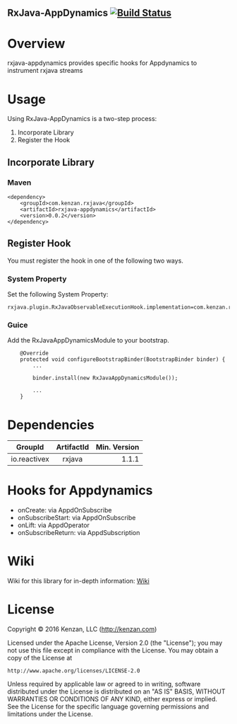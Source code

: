 ## RxJava-AppDynamics [![Build Status](https://travis-ci.org/kenzanlabs/rxjava-appdynamics.svg?branch=master)](https://travis-ci.org/kenzanlabs/rxjava-appdynamics)


# Overview
rxjava-appdynamics provides specific hooks for Appdynamics to instrument rxjava streams

# Usage
Using RxJava-AppDynamics is a two-step process:

1. Incorporate Library
2. Register the Hook

## Incorporate Library

### Maven

```
<dependency>    
    <groupId>com.kenzan.rxjava</groupId>
    <artifactId>rxjava-appdynamics</artifactId>
    <version>0.0.2</version>
</dependency> 
```

## Register Hook
You must register the hook in one of the following two ways.

### System Property
Set the following System Property:

```
rxjava.plugin.RxJavaObservableExecutionHook.implementation=com.kenzan.rxjava.appdynamics.hook.ObservableExecutionHook
```

### Guice
Add the RxJavaAppDynamicsModule to your bootstrap.

```    
	@Override
	protected void configureBootstrapBinder(BootstrapBinder binder) {
		...
		
		binder.install(new RxJavaAppDynamicsModule());
		
		...	
	}
```

# Dependencies
| GroupId   | ArtifactId    | Min. Version |
| --------- |:-------------:| ------------:|
| io.reactivex |  rxjava   |  1.1.1  |

# Hooks for Appdynamics
- onCreate: via AppdOnSubscribe
- onSubscribeStart: via AppdOnSubscribe
- onLift: via AppdOperator
- onSubscribeReturn: via AppdSubscription

# Wiki
Wiki for this library for in-depth information: [Wiki](https://github.com/kenzanmedia/rxjava-appdynamics/wiki)

# License
Copyright © 2016 Kenzan, LLC (http://kenzan.com)

Licensed under the Apache License, Version 2.0 (the "License");
you may not use this file except in compliance with the License.
You may obtain a copy of the License at

    http://www.apache.org/licenses/LICENSE-2.0

Unless required by applicable law or agreed to in writing, software
distributed under the License is distributed on an "AS IS" BASIS,
WITHOUT WARRANTIES OR CONDITIONS OF ANY KIND, either express or implied.
See the License for the specific language governing permissions and
limitations under the License.
